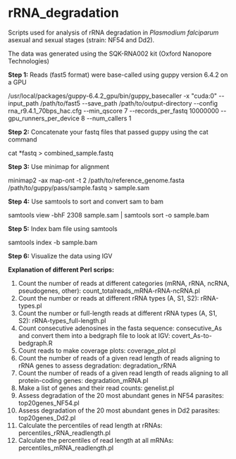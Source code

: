 # rRNA_degradation

Scripts used for analysis of rRNA degradation in _Plasmodium falciparum_ asexual and sexual stages (strain: NF54 and Dd2). 

The data was generated using the SQK-RNA002 kit (Oxford Nanopore Technologies) 

**Step 1:** Reads (fast5 format) were base-called using guppy version 6.4.2 on a GPU 

/usr/local/packages/guppy-6.4.2_gpu/bin/guppy_basecaller -x "cuda:0" --input_path /path/to/fast5 --save_path /path/to/output-directory --config rna_r9.4.1_70bps_hac.cfg --min_qscore 7 --records_per_fastq 10000000 --gpu_runners_per_device 8 --num_callers 1

**Step 2:** Concatenate your fastq files that passed guppy using the cat command

cat *fastq > combined_sample.fastq

**Step 3:** Use minimap for alignment 

minimap2 -ax map-ont -t 2 /path/to/reference_genome.fasta /path/to/guppy/pass/sample.fastq > sample.sam

**Step 4:** Use samtools to sort and convert sam to bam 

samtools view -bhF 2308 sample.sam | samtools sort -o sample.bam

**Step 5:** Index bam file using samtools

samtools index -b sample.bam

**Step 6:** Visualize the data using IGV

**Explanation of different Perl scrips:**

1) Count the number of reads at different categories (mRNA, rRNA, ncRNA, pseudogenes, other): count_totalreads_mRNA-rRNA-ncRNA.pl
2) Count the number or reads at different rRNA types (A, S1, S2): rRNA-types.pl
3) Count the number or full-length reads at different rRNA types (A, S1, S2): rRNA-types_full-length.pl
4) Count consecutive adenosines in the fasta sequence: consecutive_As and convert them into a bedgraph file to look at IGV: covert_As-to-bedgraph.R
5) Count reads to make coverage plots: coverage_plot.pl
6) Count the number of reads of a given read length of reads aligning to rRNA genes to assess degradation: degradation_rRNA
7) Count the number of reads of a given read length of reads aligning to all protein-coding genes: degradation_mRNA.pl
8) Make a list of genes and their read counts: genelist.pl
9) Assess degradation of the 20 most abundant genes in NF54 parasites: top20genes_NF54.pl
10) Assess degradation of the 20 most abundant genes in Dd2 parasites: top20genes_Dd2.pl
11) Calculate the percentiles of read length at rRNAs: percentiles_rRNA_readlength.pl
12) Calculate the percentiles of read length at all mRNAs: percentiles_mRNA_readlength.pl
